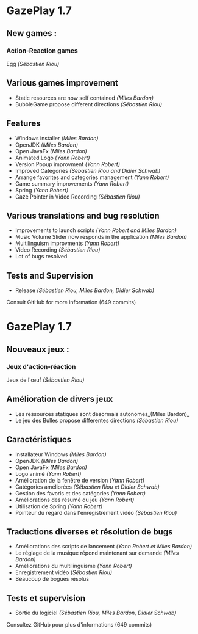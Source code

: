 # GazePlay 1.7

## New games :

### Action-Reaction games

Egg _(Sébastien Riou)_

## Various games improvement

* Static resources are now self contained _(Miles Bardon)_
* BubbleGame propose different directions _(Sébastien Riou)_

## Features

* Windows installer _(Miles Bardon)_
* OpenJDK _(Miles Bardon)_
* Open JavaFx _(Miles Bardon)_
* Animated Logo _(Yann Robert)_
* Version Popup improvment _(Yann Robert)_
* Improved Categories _(Sébastien Riou and Didier Schwab)_
* Arrange favorites and categories management _(Yann Robert)_
* Game summary improvements _(Yann Robert)_
* Spring _(Yann Robert)_
* Gaze Pointer in Video Recording _(Sébastien Riou)_

## Various translations and bug resolution

* Improvements to launch scripts _(Yann Robert and Miles Bardon)_
* Music Volume Slider now responds in the application _(Miles Bardon)_
* Multilinguism improvments _(Yann Robert)_
* Video Recording _(Sébastien Riou)_
* Lot of bugs resolved

## Tests and Supervision

* Release _(Sébastien Riou, Miles Bardon, Didier Schwab)_

Consult GitHub for more information (649 commits)

# GazePlay 1.7

## Nouveaux jeux :

### Jeux d'action-réaction

Jeux de l'œuf _(Sébastien Riou)_

## Amélioration de divers jeux

* Les ressources statiques sont désormais autonomes_(Miles Bardon)_
* Le jeu des Bulles propose differentes directions _(Sébastien Riou)_

## Caractéristiques

* Installateur Windows _(Miles Bardon)_
* OpenJDK _(Miles Bardon)_
* Open JavaFx _(Miles Bardon)_
* Logo animé _(Yann Robert)_
* Amélioration de la fenêtre de version _(Yann Robert)_
* Catégories améliorées _(Sébastien Riou et Didier Schwab)_
* Gestion des favoris et des catégories _(Yann Robert)_
* Améliorations des résumé du jeu _(Yann Robert)_
* Utilisation de Spring _(Yann Robert)_
* Pointeur du regard dans l'enregistrement vidéo _(Sébastien Riou)_

## Traductions diverses et résolution de bugs

* Améliorations des scripts de lancement _(Yann Robert et Miles Bardon)_
* Le réglage de la musique répond maintenant sur demande _(Miles Bardon)_
* Améliorations du multilinguisme _(Yann Robert)_
* Enregistrement vidéo _(Sébastien Riou)_
* Beaucoup de bogues résolus

## Tests et supervision

* Sortie du logiciel _(Sébastien Riou, Miles Bardon, Didier Schwab)_

Consultez GitHub pour plus d'informations (649 commits)
